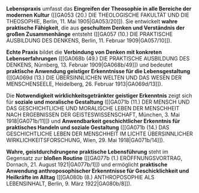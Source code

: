 
**Lebenspraxis** umfasst das **Eingreifen der Theosophie in alle Bereiche der modernen Kultur** ([[GA053 (20.) DIE THEOLOGISCHE FAKULTÄT UND DIE THEOSOPHIE, Berlin, 11. Mai 1905|GA053/20]]). Sie entwickelt **wahre praktische Fähigkeit**, die aus **geschultem Denken und Verständnis der großen Zusammenhänge** entsteht ([[GA057 (10.) DIE PRAKTISCHE AUSBILDUNG DES DENKENS, Berlin, 11. Februar 1909|GA057/10]]).

**Echte Praxis** bildet die **Verbindung von Denken mit konkreten Lebenserfahrungen** ([[GA068b (49.) DIE PRAKTISCHE AUSBILDUNG DES DENKENS, Nürnberg, 13. Februar 1909|GA068b/49]]) und bedeutet **praktische Anwendung geistiger Erkenntnisse für die Lebensgestaltung** ([[GA069d (13.) DIE ÜBERSINNLICHEN WELTEN UND DAS WESEN DER MENSCHENSEELE, Heidelberg, 26. Februar 1913|GA069d/13]]).

Die **Notwendigkeit wirklichkeitsgetränkter geistiger Erkenntnis** zeigt sich für **soziale und moralische Gestaltung** ([[GA071b (11.) DER MENSCH UND DAS GESCHICHTLICHE UND MORALISCHE LEBEN DER MENSCHHEIT NACH ERGEBNISSEN DER GEISTESWISSENSCHAFT, München, 3. Mai 1918|GA071b/11]]) und **Anwendbarkeit geschichtlicher Erkenntnis für praktisches Handeln und soziale Gestaltung** ([[GA071b (14.) DAS GESCHICHTLICHE LEBEN DER MENSCHHEIT IM LICHTE ÜBERSINNLICHER WIRKLICHKEITSFORSCHUNG, Wien, 29. Mai 1918|GA071b/14]]).

**Wahre, geistdurchdrungene praktische Lebensführung** steht im Gegensatz zur **bloßen Routine** ([[GA077b (1.) ERÖFFNUNGSVORTRAG, Dornach, 21. August 1921|GA077b/1]]) und ermöglicht **praktische Anwendung anthroposophischer Erkenntnisse für Geschicklichkeit und Heilkräfte im Alltag** ([[GA080b (8.) ANTHROPOSOPHIE ALS LEBENSINHALT, Berlin, 9. März 1922|GA080b/8]]).
